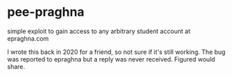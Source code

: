 # pee-praghna
simple exploit to gain access to any arbitrary student account at epraghna.com

I wrote this back in 2020 for a friend, so not sure if it's still working. The bug was reported to epraghna but a reply was never received.
Figured would share.
